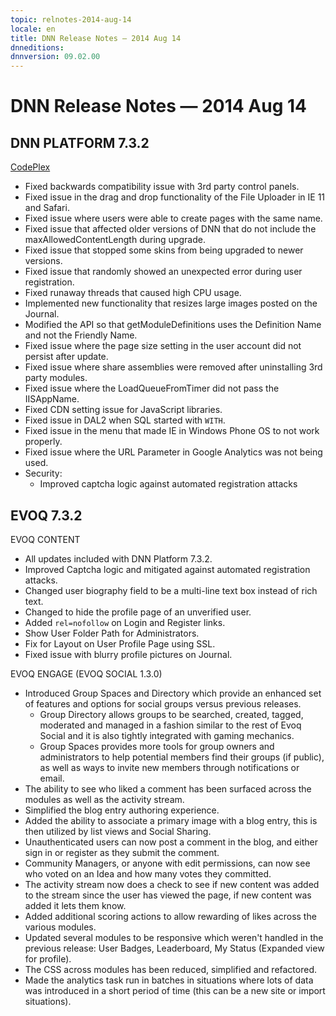 ```yaml
---
topic: relnotes-2014-aug-14
locale: en
title: DNN Release Notes — 2014 Aug 14
dnneditions: 
dnnversion: 09.02.00
---
```


# DNN Release Notes — 2014 Aug 14

## DNN PLATFORM 7.3.2

[CodePlex](http://dotnetnuke.codeplex.com/releases/view/127592)

*   Fixed backwards compatibility issue with 3rd party control panels.
*   Fixed issue in the drag and drop functionality of the File Uploader in IE 11 and Safari.
*   Fixed issue where users were able to create pages with the same name.
*   Fixed issue that affected older versions of DNN that do not include the maxAllowedContentLength during upgrade.
*   Fixed issue that stopped some skins from being upgraded to newer versions.
*   Fixed issue that randomly showed an unexpected error during user registration.
*   Fixed runaway threads that caused high CPU usage.
*   Implemented new functionality that resizes large images posted on the Journal.
*   Modified the API so that getModuleDefinitions uses the Definition Name and not the Friendly Name.
*   Fixed issue where the page size setting in the user account did not persist after update.
*   Fixed issue where share assemblies were removed after uninstalling 3rd party modules.
*   Fixed issue where the LoadQueueFromTimer did not pass the IISAppName.
*   Fixed CDN setting issue for JavaScript libraries.
*   Fixed issue in DAL2 when SQL started with `WITH`.
*   Fixed issue in the menu that made IE in Windows Phone OS to not work properly.
*   Fixed issue where the URL Parameter in Google Analytics was not being used.
*   Security:
    *   Improved captcha logic against automated registration attacks

## EVOQ 7.3.2

EVOQ CONTENT

*   All updates included with DNN Platform 7.3.2.
*   Improved Captcha logic and mitigated against automated registration attacks.
*   Changed user biography field to be a multi-line text box instead of rich text.
*   Changed to hide the profile page of an unverified user.
*   Added `rel=nofollow` on Login and Register links.
*   Show User Folder Path for Administrators.
*   Fix for Layout on User Profile Page using SSL.
*   Fixed issue with blurry profile pictures on Journal.

EVOQ ENGAGE (EVOQ SOCIAL 1.3.0)

*   Introduced Group Spaces and Directory which provide an enhanced set of features and options for social groups versus previous releases.
    *   Group Directory allows groups to be searched, created, tagged, moderated and managed in a fashion similar to the rest of Evoq Social and it is also tightly integrated with gaming mechanics.
    *   Group Spaces provides more tools for group owners and administrators to help potential members find their groups (if public), as well as ways to invite new members through notifications or email.
*   The ability to see who liked a comment has been surfaced across the modules as well as the activity stream.
*   Simplified the blog entry authoring experience.
*   Added the ability to associate a primary image with a blog entry, this is then utilized by list views and Social Sharing.
*   Unauthenticated users can now post a comment in the blog, and either sign in or register as they submit the comment.
*   Community Managers, or anyone with edit permissions, can now see who voted on an Idea and how many votes they committed.
*   The activity stream now does a check to see if new content was added to the stream since the user has viewed the page, if new content was added it lets them know.
*   Added additional scoring actions to allow rewarding of likes across the various modules.
*   Updated several modules to be responsive which weren't handled in the previous release: User Badges, Leaderboard, My Status (Expanded view for profile).
*   The CSS across modules has been reduced, simplified and refactored.
*   Made the analytics task run in batches in situations where lots of data was introduced in a short period of time (this can be a new site or import situations).